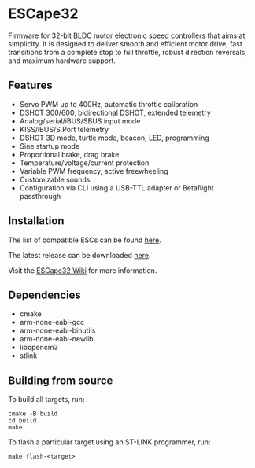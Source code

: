 ESCape32
========

Firmware for 32-bit BLDC motor electronic speed controllers that aims at simplicity. It is designed to deliver smooth and efficient motor drive, fast transitions from a complete stop to full throttle, robust direction reversals, and maximum hardware support.


Features
--------

+ Servo PWM up to 400Hz, automatic throttle calibration
+ DSHOT 300/600, bidirectional DSHOT, extended telemetry
+ Analog/serial/iBUS/SBUS input mode
+ KISS/iBUS/S.Port telemetry
+ DSHOT 3D mode, turtle mode, beacon, LED, programming
+ Sine startup mode
+ Proportional brake, drag brake
+ Temperature/voltage/current protection
+ Variable PWM frequency, active freewheeling
+ Customizable sounds
+ Configuration via CLI using a USB-TTL adapter or Betaflight passthrough


Installation
------------

The list of compatible ESCs can be found [here](https://github.com/neoxic/ESCape32/wiki/Targets).

The latest release can be downloaded [here](https://github.com/neoxic/ESCape32/releases).

Visit the [ESCape32 Wiki](https://github.com/neoxic/ESCape32/wiki) for more information.


Dependencies
------------

+ cmake
+ arm-none-eabi-gcc
+ arm-none-eabi-binutils
+ arm-none-eabi-newlib
+ libopencm3
+ stlink


Building from source
--------------------

To build all targets, run:

```
cmake -B build
cd build
make
```

To flash a particular target using an ST-LINK programmer, run:

```
make flash-<target>
```
